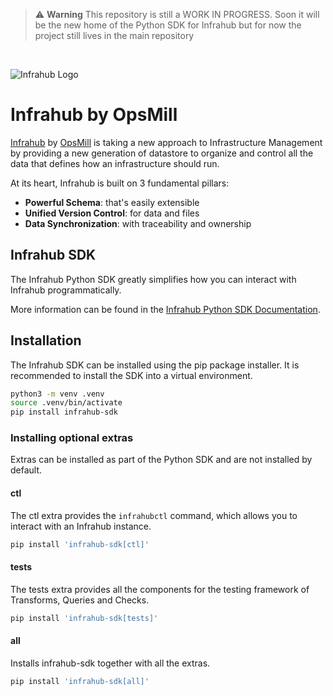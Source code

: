 
> ⚠️ **Warning** 
> This repository is still a WORK IN PROGRESS. Soon it will be the new home of the Python SDK for Infrahub but for now the project still lives in the main repository
</br>

<!-- markdownlint-disable -->
![Infrahub Logo](https://assets-global.website-files.com/657aff4a26dd8afbab24944b/657b0e0678f7fd35ce130776_Logo%20INFRAHUB.svg)
<!-- markdownlint-restore -->

# Infrahub by OpsMill

[Infrahub](https://github.com/opsmill/infrahub) by [OpsMill](https://opsmill.com) is taking a new approach to Infrastructure Management by providing a new generation of datastore to organize and control all the data that defines how an infrastructure should run.

At its heart, Infrahub is built on 3 fundamental pillars:

- **Powerful Schema**: that's easily extensible
- **Unified Version Control**: for data and files
- **Data Synchronization**: with traceability and ownership

## Infrahub SDK

The Infrahub Python SDK greatly simplifies how you can interact with Infrahub programmatically.

More information can be found in the [Infrahub Python SDK Documentation](https://docs.infrahub.app/python-sdk/).

## Installation

The Infrahub SDK can be installed using the pip package installer. It is recommended to install the SDK into a virtual environment.

```bash
python3 -m venv .venv
source .venv/bin/activate
pip install infrahub-sdk
```

### Installing optional extras

Extras can be installed as part of the Python SDK and are not installed by default.

#### ctl

The ctl extra provides the `infrahubctl` command, which allows you to interact with an Infrahub instance.

```bash
pip install 'infrahub-sdk[ctl]'
```

#### tests

The tests extra provides all the components for the testing framework of Transforms, Queries and Checks.

```bash
pip install 'infrahub-sdk[tests]'
```

#### all

Installs infrahub-sdk together with all the extras.

```bash
pip install 'infrahub-sdk[all]'
```
